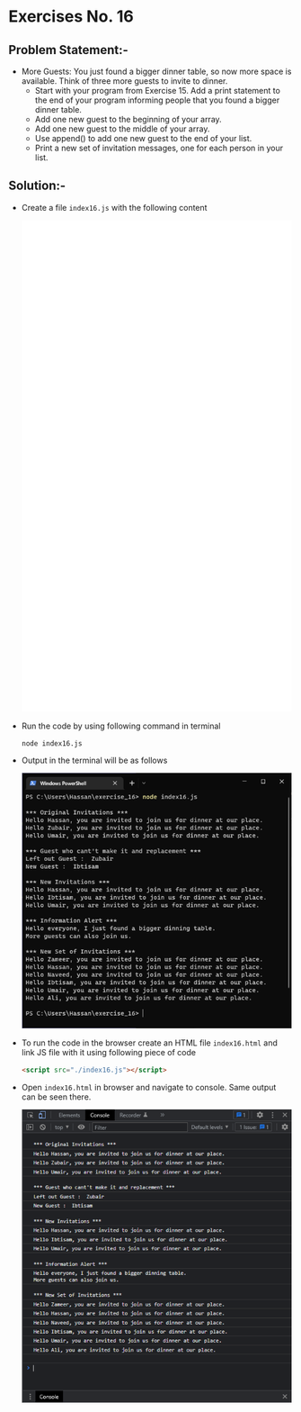# Exercises No. 16

## Problem Statement:-

- More Guests:
  You just found a bigger dinner table, so now more space is available.
  Think of three more guests to invite to dinner.
  - Start with your program from Exercise 15.
    Add a print statement to the end of your program
    informing people that you found a bigger dinner table.
  - Add one new guest to the beginning of your array.
  - Add one new guest to the middle of your array.
  - Use append() to add one new guest to the end of your list.
  - Print a new set of invitation messages, one for each person in your list.

## Solution:-

- Create a file `index16.js` with the following content

  ![Exercise 16 JS Code](../snaps/q16p1.svg)

- Run the code by using following command in terminal

  ```
  node index16.js
  ```

- Output in the terminal will be as follows

  ![Exercise 16 Terminal Output](../snaps/q16p2.PNG)

- To run the code in the browser create an HTML file `index16.html` and link JS file with it using following piece of code

  ```html
  <script src="./index16.js"></script>
  ```

- Open `index16.html` in browser and navigate to console. Same output can be seen there.

  ![Exercise 16 Console Output](../snaps/q16p3.PNG)
